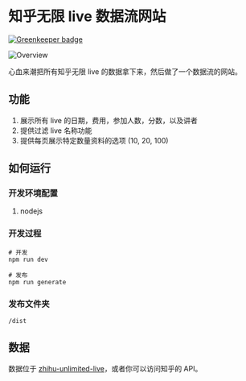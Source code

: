 # 知乎无限 live 数据流网站

[![Greenkeeper badge](https://badges.greenkeeper.io/calpa/zhihu-unlimited-web.svg)](https://greenkeeper.io/)

![Overview](https://i.imgur.com/TaTf7dq.jpg)

心血来潮把所有知乎无限 live 的数据拿下来，然后做了一个数据流的网站。

## 功能
1. 展示所有 live 的日期，费用，参加人数，分数，以及讲者
1. 提供过滤 live 名称功能
1. 提供每页展示特定数量资料的选项 (10, 20, 100)

## 如何运行
### 开发环境配置
1. nodejs

### 开发过程
```
# 开发
npm run dev

# 发布
npm run generate
```

### 发布文件夹
`/dist`

## 数据
数据位于 [zhihu-unlimited-live](https://github.com/calpa/zhihu-unlimited-live)，或者你可以访问知乎的 API。
